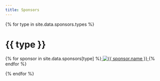 ```yaml
---
title: Sponsors
---
```


<style type="text/css">
.page-content {
    max-width: 100em !important;
}
</style>

{% for type in site.data.sponsors.types %}

# {{ type }}

{% for sponsor in site.data.sponsors[type] %}<a href="{{ sponsor.url }}">
<img class="sponsorlogo" src="img/sponsors/{{ sponsor.logo }}" title="{{ sponsor.name }}">
</a>{% endfor %}

{% endfor %}
